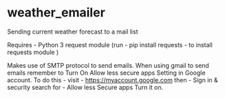 # weather_emailer
Sending current weather forecast to a mail list

Requires -
  Python 3
  request module (run - pip install requests - to install requests module )

Makes use of SMTP protocol to send emails.
When using gmail to send emails remember to Turn On Allow less secure apps Setting in Google account.
To do this -
  visit - https://myaccount.google.com
  then - Sign in & security
  search for - Allow less Secure apps
  Turn it on.
